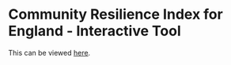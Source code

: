 # Community Resilience Index for England - Interactive Tool

This can be viewed [here](https://Christine-L-Camacho.github.io/CRI_England).